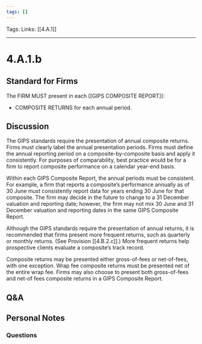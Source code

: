 ```yaml
---
tags: []
---
```

Tags:
Links: [[4.A.1]]
___
# 4.A.1.b
## Standard for Firms
The FIRM MUST present in each [[GIPS COMPOSITE REPORT]]:
- COMPOSITE RETURNS for each annual period.
## Discussion
The GIPS standards require the presentation of annual composite returns. Firms must clearly label the annual presentation periods. Firms must define the annual reporting period on a composite-by-composite basis and apply it consistently. For purposes of comparability, best practice would be for a firm to report composite performance on a calendar year-end basis.

Within each GIPS Composite Report, the annual periods must be consistent. For example, a firm that reports a composite’s performance annually as of 30 June must consistently report data for years ending 30 June for that composite. The firm may decide in the future to change to a 31 December valuation and reporting date; however, the firm may not mix 30 June and 31 December valuation and reporting dates in the same GIPS Composite Report.

Although the GIPS standards require the presentation of annual returns, it is recommended that firms present more frequent returns, such as quarterly or monthly returns. (See Provision [[4.B.2.c]].) More frequent returns help prospective clients evaluate a composite’s track record.

Composite returns may be presented either gross-of-fees or net-of-fees, with one exception. Wrap fee composite returns must be presented net of the entire wrap fee. Firms may also choose to present both gross-of-fees and net-of fees composite returns in a GIPS Composite Report.
## Q&A

## Personal Notes

### Questions